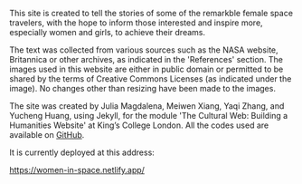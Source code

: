 This site is created to tell the stories of some of the remarkble female space travelers, with the hope to inform those interested and inspire more, especially women and girls, to achieve their dreams.  

The text was collected from various sources such as the NASA website, Britannica or other archives, as indicated in the 'References' section. The images used in this website are either in public domain or permitted to be shared by the terms of Creative Commons Licenses (as indicated under the image). No changes other than resizing have been made to the images.

The site was created by Julia Magdalena, Meiwen Xiang, Yaqi Zhang, and Yucheng Huang, using Jekyll, for the module 'The Cultural Web: Building a Humanities Website' at King’s College London. All the codes used are available on <a href="https://github.com/Matchachocolate/redo">GitHub</a>.

It is currently deployed at this address:

https://women-in-space.netlify.app/
